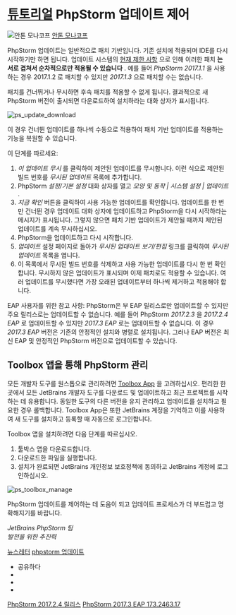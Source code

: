 [튜토리얼](/phpstorm/category/tutorials/) PhpStorm 업데이트 제어 
==================

![안톤 모나코프](https://blog.jetbrains.com/wp-content/uploads/2021/03/anton-200x200.jpg) [안톤 모나코프](https://blog.jetbrains.com/author/antonmonakov) 



 PhpStorm 업데이트는 일반적으로 패치 기반입니다. 기존 설치에 적용되며 IDE를 다시 시작하기만 하면 됩니다. 업데이트 시스템의 [현재 제한 사항](https://youtrack.jetbrains.com/issue/IDEA-170297) 으로 인해 이러한 패치 **는 서로 겹쳐서 순차적으로만 적용될 수 있습니다** . 예를 들어 *PhpStorm* *2017.1.1* 을 사용하는 경우 2017.1.2 로 패치할 수 있지만 *2017.1.3* 으로 패치할 수는 없습니다.

 패치를 건너뛰거나 무시하면 후속 패치를 적용할 수 없게 됩니다. 결과적으로 새 PhpStorm 버전이 출시되면 다운로드하여 설치하라는 대화 상자가 표시됩니다.

![ps_update_download](https://blog.jetbrains.com/wp-content/uploads/2017/09/phpstorm-ps_update_download.png)

 이 경우 건너뛴 업데이트를 하나씩 수동으로 적용하여 패치 기반 업데이트를 적용하는 기능을 복원할 수 있습니다.

 이 단계를 따르세요:

1. *이 업데이트 무시* 를 클릭하여 제안된 업데이트를 무시합니다. 이런 식으로 제안된 빌드 번호를 *무시된 업데이트* 목록에 추가합니다.
2. PhpStorm *설정/기본 설정* 대화 상자를 열고 *모양 및 동작 | 시스템 설정 | 업데이트* .
3. *지금 확인* 버튼을 클릭하여 사용 가능한 업데이트를 확인합니다. 업데이트를 한 번만 건너뛴 경우 업데이트 대화 상자에 업데이트하고 PhpStorm을 다시 시작하라는 메시지가 표시됩니다. 그렇지 않으면 패치 기반 업데이트가 제안될 때까지 제안된 업데이트를 계속 무시하십시오.
4. PhpStorm을 업데이트하고 다시 시작합니다.
5. *업데이트* 설정 페이지로 돌아가 *무시된 업데이트 보기/편집* 링크를 클릭하여 *무시된 업데이트* 목록을 엽니다.
6. 이 목록에서 무시된 빌드 번호를 삭제하고 사용 가능한 업데이트를 다시 한 번 확인합니다. 무시하지 않은 업데이트가 표시되며 이제 패치로도 적용할 수 있습니다. 여러 업데이트를 무시했다면 가장 오래된 업데이트부터 하나씩 제거하고 적용해야 합니다.

 EAP 사용자를 위한 참고 사항: PhpStorm은 부 EAP 릴리스로만 업데이트할 수 있지만 주요 릴리스로는 업데이트할 수 없습니다. 예를 들어 PhpStorm *2017.2.3* 을 *2017.2.4 EAP* 로 업데이트할 수 있지만 *2017.3 EAP* 로는 업데이트할 수 없습니다. 이 경우 *2017.3 EAP* 버전은 기존의 안정적인 설치와 병렬로 설치됩니다. 그러나 EAP 버전은 최신 EAP 및 안정적인 PhpStorm 버전으로 업데이트할 수 있습니다.

 Toolbox 앱을 통해 PhpStorm 관리
--------------------------

 모든 개발자 도구를 원스톱으로 관리하려면 [Toolbox App](https://www.jetbrains.com/toolbox/app/) 을 고려하십시오. 편리한 한 곳에서 모든 JetBrains 개발자 도구를 다운로드 및 업데이트하고 최근 프로젝트를 시작하는 데 유용합니다. 동일한 도구의 다른 버전을 유지 관리하고 업데이트를 설치하고 필요한 경우 롤백합니다. Toolbox App은 또한 JetBrains 계정을 기억하고 이를 사용하여 새 도구를 설치하고 등록할 때 자동으로 로그인합니다.

 Toolbox 앱을 설치하려면 다음 단계를 따르십시오.

1. 툴박스 앱을 다운로드합니다.
2. 다운로드한 파일을 실행합니다.
3. 설치가 완료되면 JetBrains 개인정보 보호정책에 동의하고 JetBrains 계정에 로그인하십시오.

![ps_toolbox_manage](https://blog.jetbrains.com/wp-content/uploads/2017/09/phpstorm-ps_toolbox_manage.png)

 PhpStorm 업데이트를 제어하는 데 도움이 되고 업데이트 프로세스가 더 부드럽고 명확해지기를 바랍니다.

 *JetBrains PhpStorm 팀*  
 *발전을 위한 추진력*

 [뉴스레터](/phpstorm/tag/newsletter/) [phpstorm 업데이트](/phpstorm/tag/phpstorm-updates/)

- 공유하다
- [](https://www.facebook.com/sharer.php?u=https%3A%2F%2Fblog.jetbrains.com%2Fphpstorm%2F2017%2F09%2Ftaking-control-of-phpstorm-updates%2F)
- [](https://twitter.com/intent/tweet?source=https%3A%2F%2Fblog.jetbrains.com%2Fphpstorm%2F2017%2F09%2Ftaking-control-of-phpstorm-updates%2F&text=https%3A%2F%2Fblog.jetbrains.com%2Fphpstorm%2F2017%2F09%2Ftaking-control-of-phpstorm-updates%2F&via=phpstorm)
- [](http://www.linkedin.com/shareArticle?mini=true&url=https%3A%2F%2Fblog.jetbrains.com%2Fphpstorm%2F2017%2F09%2Ftaking-control-of-phpstorm-updates%2F)



 [PhpStorm 2017.2.4 릴리스](https://blog.jetbrains.com/phpstorm/2017/09/phpstorm-2017-2-4-is-released/) [PhpStorm 2017.3 EAP 173.2463.17](https://blog.jetbrains.com/phpstorm/2017/09/phpstorm-2017-3-eap-173-2463-17/)